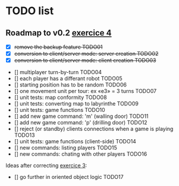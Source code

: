 # TODO list

## Roadmap to v0.2 [exercice 4](https://openclassrooms.com/courses/apprenez-a-programmer-en-python/exercises/181)

- [x] ~~remove the backup feature TODO01~~
- [x] ~~conversion to client/server mode: server creation TODO02~~
- [x] ~~conversion to client/server mode: client creation TODO03~~
- [] multiplayer turn-by-turn TODO04
- [] each player has a differant robot TODO05
- [] starting position has to be random TODO06
- [] one movement unit per tour: ex «e3» = 3 turns TODO07
- [] unit tests: map conformity TODO08
- [] unit tests: converting map to labyrinthe TODO09
- [] unit tests: game functions TODO10
- [] add new game command: 'm' (walling door) TODO11
- [] add new game command: 'p' (drilling door) TODO12
- [] reject (or standby) clients connections when a game is playing TODO13
- [] unit tests: game functions (client-side) TODO14
- [] new commands: listing players TODO15
- [] new commands: chating with other players TODO16

Ideas after correcting [exercice 3](https://openclassrooms.com/courses/apprenez-a-programmer-en-python/exercises/180):

- [] go further in oriented object logic TODO17
